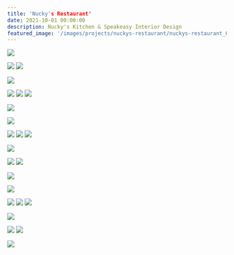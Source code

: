 ```yaml
---
title: 'Nucky's Restaurant'
date: 2021-10-01 00:00:00
description: Nucky's Kitchen & Speakeasy Interior Design
featured_image: '/images/projects/nuckys-restaurant/nuckys-restaurant_01.jpg'
---
```


![]({{site.baseurl}}/images/projects/nuckys-restaurant/nuckys-restaurant_01.jpg)

<div class="gallery" data-columns="2">
  <img src="{{site.baseurl}}/images/projects/nuckys-restaurant/nuckys-restaurant_02.jpg">
  <img src="{{site.baseurl}}/images/projects/nuckys-restaurant/nuckys-restaurant_03.jpg">
</div>

![]({{site.baseurl}}/images/projects/nuckys-restaurant/nuckys-restaurant_04.jpg)

<div class="gallery" data-columns="3">
  <img src="{{site.baseurl}}/images/projects/nuckys-restaurant/nuckys-restaurant_05.jpg">
  <img src="{{site.baseurl}}/images/projects/nuckys-restaurant/nuckys-restaurant_06.jpg">
  <img src="{{site.baseurl}}/images/projects/nuckys-restaurant/nuckys-restaurant_07.jpg">
</div>

![]({{site.baseurl}}/images/projects/nuckys-restaurant/nuckys-restaurant_08.jpg)

![]({{site.baseurl}}/images/projects/nuckys-restaurant/nuckys-restaurant_09.jpg)

<div class="gallery" data-columns="3">
  <img src="{{site.baseurl}}/images/projects/nuckys-restaurant/nuckys-restaurant_10.jpg">
  <img src="{{site.baseurl}}/images/projects/nuckys-restaurant/nuckys-restaurant_11.jpg">
  <img src="{{site.baseurl}}/images/projects/nuckys-restaurant/nuckys-restaurant_12.jpg">
</div>

![]({{site.baseurl}}/images/projects/nuckys-restaurant/nuckys-restaurant_13.jpg)


<div class="gallery" data-columns="2">
  <img src="{{site.baseurl}}/images/projects/nuckys-restaurant/nuckys-restaurant_14.jpg">
  <img src="{{site.baseurl}}/images/projects/nuckys-restaurant/nuckys-restaurant_15.jpg">
</div>



![]({{site.baseurl}}/images/projects/nuckys-restaurant/nuckys-restaurant_16.jpg)

![]({{site.baseurl}}/images/projects/nuckys-restaurant/nuckys-restaurant_17.jpg)

<div class="gallery" data-columns="3">
  <img src="{{site.baseurl}}/images/projects/nuckys-restaurant/nuckys-restaurant_18.jpg">
  <img src="{{site.baseurl}}/images/projects/nuckys-restaurant/nuckys-restaurant_19.jpg">
  <img src="{{site.baseurl}}/images/projects/nuckys-restaurant/nuckys-restaurant_20.jpg">
</div>

![]({{site.baseurl}}/images/projects/nuckys-restaurant/nuckys-restaurant_21.jpg)


<div class="gallery" data-columns="2">
  <img src="{{site.baseurl}}/images/projects/nuckys-restaurant/nuckys-restaurant_22.jpg">
  <img src="{{site.baseurl}}/images/projects/nuckys-restaurant/nuckys-restaurant_23.jpg">
</div>


![]({{site.baseurl}}/images/projects/nuckys-restaurant/nuckys-restaurant_24.jpg)

